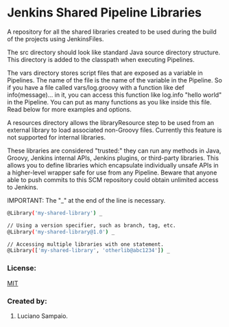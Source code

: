 # Jenkins Shared Pipeline Libraries

A repository for all the shared libraries created to be used during the build of the projects using JenkinsFiles.

The src directory should look like standard Java source directory structure. This directory is added to the classpath when executing Pipelines.

The vars directory stores script files that are exposed as a variable in Pipelines. The name of the file is the name of the variable in the Pipeline. So if you have a file called vars/log.groovy with a function like def info(message)…​ in it, you can access this function like log.info "hello world" in the Pipeline. You can put as many functions as you like inside this file. Read  below for more examples and options.

A resources directory allows the libraryResource step to be used from an external library to load associated non-Groovy files. Currently this feature is not supported for internal libraries.

These libraries are considered "trusted:" they can run any methods in Java, Groovy, Jenkins internal APIs, Jenkins plugins, or third-party libraries. This allows you to define libraries which encapsulate individually unsafe APIs in a higher-level wrapper safe for use from any Pipeline. Beware that anyone able to push commits to this SCM repository could obtain unlimited access to Jenkins.

IMPORTANT: The "_" at the end of the line is necessary.

``` bash
@Library('my-shared-library') _

// Using a version specifier, such as branch, tag, etc.
@Library('my-shared-library@1.0') _

// Accessing multiple libraries with one statement.
@Library(['my-shared-library', 'otherlib@abc1234']) _
```

### License:

[MIT](LICENSE "MIT License")

### Created by:

1. Luciano Sampaio.
